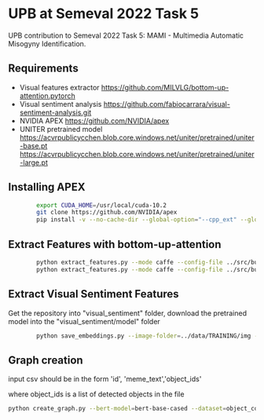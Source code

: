 # UPB at Semeval 2022 Task 5

UPB contribution to Semeval 2022 Task 5: MAMI - Multimedia Automatic Misogyny Identification.



## Requirements
* Visual features extractor https://github.com/MILVLG/bottom-up-attention.pytorch
* Visual sentiment analysis https://github.com/fabiocarrara/visual-sentiment-analysis.git
* NVIDIA APEX https://github.com/NVIDIA/apex
* UNITER pretrained model  
https://acvrpublicycchen.blob.core.windows.net/uniter/pretrained/uniter-base.pt
https://acvrpublicycchen.blob.core.windows.net/uniter/pretrained/uniter-large.pt



## Installing APEX
```bash
        export CUDA_HOME=/usr/local/cuda-10.2
        git clone https://github.com/NVIDIA/apex
        pip install -v --no-cache-dir --global-option="--cpp_ext" --global-option="--cuda_ext" ./apex
```

## Extract Features with bottom-up-attention
```bash
        python extract_features.py --mode caffe --config-file ../src/bua-configs/extract-bua-caffe-r152-box-only.yaml --image-dir ../data/TRAINING/ --out-dir ../data/own_features_bbox-152/ --resume
        python extract_features.py --mode caffe --config-file ../src/bua-configs/extract-bua-caffe-r152-gt-bbox.yaml --image-dir ../data/TRAINING/ --gt-bbox-dir ../data/own_features_bbox-152/ --out-dir ../data/own_features_FasterRCNN-152/ --resume
```

## Extract Visual Sentiment Features
Get the repository into "visual_sentiment" folder, download the pretrained model into the 
"visual_sentiment/model" folder
```bash
        python save_embeddings.py --image-folder=../data/TRAINING/img --model-file=models/vgg19_finetuned_all.pth --output-folder=../data/TRAINING/sentiment
```

## Graph creation 
input csv should be in the form
'id', 'meme_text','object_ids'

where object_ids is a list of detected objects in the file 

```bash
python create_graph.py --bert-model=bert-base-cased --dataset=object_cooccurrences.csv --data-folder=data/ --output-file=graph_arr.pkl --remove-numeric --text-window-stride=1 --multithread --num-workers=12
```
